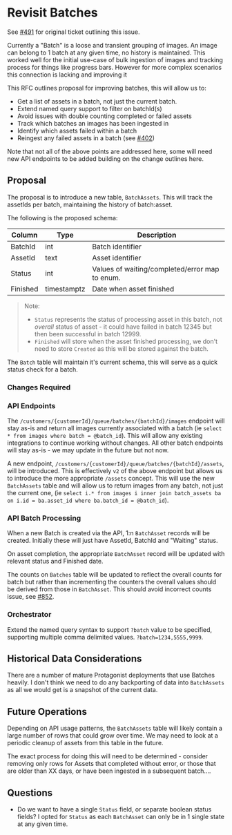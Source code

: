 # Revisit Batches

See [#491](https://github.com/dlcs/protagonist/issues/491) for original ticket outlining this issue.

Currently a "Batch" is a loose and transient grouping of images. An image can belong to 1 batch at any given time, no history is maintained. This worked well for the initial use-case of bulk ingestion of images and tracking process for things like progress bars. However for more complex scenarios this connection is lacking and improving it 

This RFC outlines proposal for improving batches, this will allow us to:
* Get a list of assets in a batch, not just the current batch.
* Extend named query support to filter on batchId(s)
* Avoid issues with double counting completed or failed assets
* Track which batches an images has been ingested in
* Identify which assets failed within a batch
* Reingest any failed assets in a batch (see [#402](https://github.com/dlcs/protagonist/issues/402))

Note that not all of the above points are addressed here, some will need new API endpoints to be added building on the change outlines here.

## Proposal

The proposal is to introduce a new table, `BatchAssets`. This will track the assetIds per batch, maintaining the history of batch:asset. 

The following is the proposed schema:

| Column   | Type        | Description                                    |
| -------- | ----------- | ---------------------------------------------- |
| BatchId  | int         | Batch identifier                               |
| AssetId  | text        | Asset identifier                               |
| Status   | int         | Values of waiting/completed/error map to enum. |
| Finished | timestamptz | Date when asset finished                       |

> Note: 
> * `Status` represents the status of processing asset in this batch, not _overall_ status of asset - it could have failed in batch 12345 but then been successful in batch 12999.
> * `Finished` will store when the asset finished processing, we don't need to store `Created` as this will be stored against the batch.

The `Batch` table will maintain it's current schema, this will serve as a quick status check for a batch.

### Changes Required

### API Endpoints

The `/customers/{customerId}/queue/batches/{batchId}/images` endpoint will stay as-is and return all images currently associated with a batch (ie `select * from images where batch = @batch_id`). This will allow any existing integrations to continue working without changes. All other batch endpoints will stay as-is - we may update in the future but not now.

A new endpoint, `/customers/{customerId}/queue/batches/{batchId}/assets`, will be introduced. This is effectively `v2` of the above endpoint but allows us to introduce the more appropriate `/assets` concept. This will use the new `BatchAssets` table and will allow us to return images from any batch, not just the current one, (ie `select i.* from images i inner join batch_assets ba on i.id = ba.asset_id where ba.batch_id = @batch_id`).

### API Batch Processing

When a new Batch is created via the API, 1:n `BatchAsset` records will be created. Initially these will just have AssetId, BatchId and "Waiting" status.

On asset completion, the appropriate `BatchAsset` record will be updated with relevant status and Finished date.

The counts on `Batches` table will be updated to reflect the overall counts for batch but rather than incrementing the counters the overall values should be derived from those in `BatchAsset`. This should avoid incorrect counts issue, see [#852](https://github.com/dlcs/protagonist/issues/852).

### Orchestrator

Extend the named query syntax to support `?batch` value to be specified, supporting multiple comma delimited values. `?batch=1234,5555,9999`.

## Historical Data Considerations

There are a number of mature Protagonist deployments that use Batches heavily. I don't think we need to do any backporting of data into `BatchAssets` as all we would get is a snapshot of the current data.

## Future Operations

Depending on API usage patterns, the `BatchAssets` table will likely contain a large number of rows that could grow over time. We may need to look at a periodic cleanup of assets from this table in the future. 

The exact process for doing this will need to be determined - consider removing only rows for Assets that completed without error, or those that are older than XX days, or have been ingested in a subsequent batch....

## Questions

* Do we want to have a single `Status` field, or separate boolean status fields? I opted for `Status` as each `BatchAsset` can only be in 1 single state at any given time.